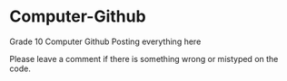 # Computer-Github
Grade 10 Computer Github 
Posting everything here

Please leave a comment if there is something wrong or mistyped on the code. 
